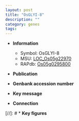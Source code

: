 ```yaml
---
layout: post
title: "OsGLYI-8"
description: ""
category: genes
tags: 
---
```


* **Information**  
    + Symbol: OsGLYI-8  
    + MSU: [LOC_Os05g22970](http://rice.uga.edu/cgi-bin/ORF_infopage.cgi?orf=LOC_Os05g22970)  
    + RAPdb: [Os05g0295800](http://rapdb.dna.affrc.go.jp/viewer/gbrowse_details/irgsp1?name=Os05g0295800)  

* **Publication**  

* **Genbank accession number**  

* **Key message**  

* **Connection**  

[//]: # * **Key figures**  


